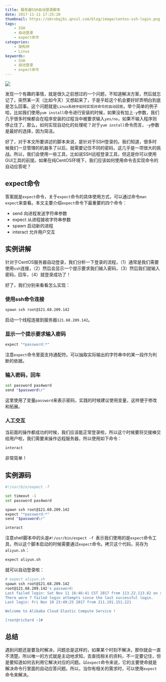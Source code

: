 ```yaml
---
title: 服务器SSH自动登录脚本
date: 2017-11-11 17:25:20
thumbnail: https://obrxbqjbi.qnssl.com/blog/image/centos-ssh-login.png
tags:
	- SSH
	- 自动登录
	- expect命令
categories:
	- 架构师
	- Linux
keywords:
	- SSH
	- 自动登录
	- expect命令
---
```

![](https://obrxbqjbi.qnssl.com/blog/image/centos-ssh-login.png)

发现一个有趣的事情，就是很久之前想过的一个问题，不知道解决方案，然后就忘记了。突然某一天（比如今天）又想起来了，于是乎趁这个机会要好好弄明白到底是怎么回事。这个问题就是`Linux系统中如何实现对命令的自动回答`。举个简单的例子哈，比如我们使用`yum install`命令进行安装的时候，如果没有加上`-y`参数，我们几乎很多时候都会在程序安装的过程当中被要求输入`yes/no`，如果不输入程序则停止住了。那么，如何实现自动化的处理呢？对于`yum install`命令而言，`-y`参数是最好的选择，因为简洁。

好了，对于本文所要讲述的脚本来说，是针对于SSH登录的。我们知道，很多时候我们一旦管理的机器多了以后，就需要记住不同的密码，这几乎是一项很大的挑战。所以，我们会使用一些工具，比如说SSH远程登录工具，但这是你可以使用GUI工具的前提。如果在纯CentOS环境下，我们应该如何使用命令去实现命令的自动应答呢？

## expect命令
答案就是`expect`命令，关于`expect`命令的具体使用方式，可以通过命令`man expect`来查看。本文主要介绍`expect`命令下最重要的四个命令：

+ send 向进程发送字符串参数
+ expect 从进程接收字符串参数
+ spawn 启动新的进程
+ interact 允许用户交互

## 实例讲解
针对于CentOS服务器自动登录，我们分析一下登录的流程，（1）通常是我们需要使用`ssh`连接，（2）然后会显示一个提示要求我们输入密码，（3）然后我们就输入密码，回车，（4）就登录成功了！

好了，我们分别来看看怎么实现：

### 使用ssh命令连接
``` sh
spawn ssh root@121.68.209.142
```
启动一个线程连接到服务器`121.68.209.142`。

### 显示一个提示要求输入密码
``` sh
expect "*password:*"
```
注意`expect`命令里面支持通配符。可以抽取实际输出的字符串中的某一段作为判断的依据。

### 输入密码，回车
``` sh
set password pas4word
send "$password\r"
```
这里使用了变量`password`来表示密码，实践的时候建议使用变量，这样便于修改和拓展。

### 人工交互
当前面的操作都成功的时候，我们应该能正常登录啦，所以这个时候要将交接棒交给用户啦，我们需要来操作远程服务器，所以使用如下命令：

``` sh
interact
```
非常简单！

## 实例源码
``` sh
#!/usr/bin/expect -f 

set timeout -1
set password pas4word

spawn ssh root@121.68.209.142
expect "*password:*"
send "$password\r"

interact
```

注意shell脚本中的头是`#!/usr/bin/expect -f `表示我们使用的是`expect`命令工具，所以这个脚本启动的时候需要通过`expect`命令。拷贝这个代码，另存为`aliyun.sh`：

``` sh
expect aliyun.sh
```
就可以自动登录啦：

``` sh
# expect aliyun.sh 
spawn ssh root@121.68.209.142
root@121.68.209.142's password: 
Last failed login: Sat Nov 11 16:46:41 CST 2017 from 113.22.113.82 on ssh:notty
There were 7 failed login attempts since the last successful login.
Last login: Fri Nov 10 23:49:25 2017 from 211.191.151.221

Welcome to Alibaba Cloud Elastic Compute Service !

[root@richard ~]# 
```

## 总结
遇到问题还是要及时解决，问题总是这样的，如果某个时刻不解决，那你就会一直不清楚。所以唯一的方式就是主动地求知，去查找相关的资料，不一定要记住，但是要知道如何去利用它解决对应的问题。以`expect`命令来说，它的主要使命就是解决命令行里面的自动应答问题。所以，当你有相关的需求时，可以使用`expect`命令来解决。